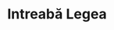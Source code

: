 ---
title: Intreabă Legea
description: A LLM-powered web application to help Romanians understand the law.
href: https://intreabalegea.ro/
img: ./intreabalegea.webp
---